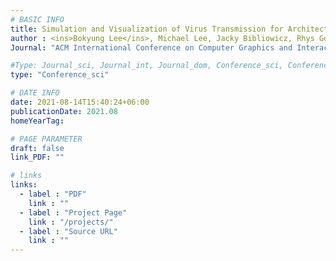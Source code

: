 ```yaml
---
# BASIC INFO
title: Simulation and Visualization of Virus Transmission for Architectural Design Analysis
author : <ins>Bokyung Lee</ins>, Michael Lee, Jacky Bibliowicz, Rhys Goldstein, Jeremy Mogk, Alexander Tessier.
Journal: "ACM International Conference on Computer Graphics and Interactive Techniques (**SIGGRAPH 2021**)"

#Type: Journal_sci, Journal_int, Journal_dom, Conference_sci, Conference_int, conference_dom
type: "Conference_sci"

# DATE INFO
date: 2021-08-14T15:40:24+06:00
publicationDate: 2021.08
homeYearTag: 

# PAGE PARAMETER
draft: false
link_PDF: ""

# links
links:
  - label : "PDF"
    link : ""
  - label : "Project Page"
    link : "/projects/"
  - label : "Source URL"
    link : ""
---
```

